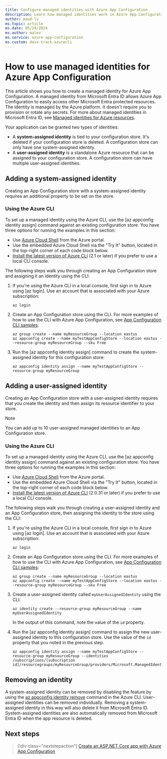 ```yaml
---
title: Configure managed identities with Azure App Configuration
description: Learn how managed identities work in Azure App Configuration and how to configure a managed identity
author: maud-lv
ms.topic: article
ms.date: 05/24/2024
ms.author: malev
ms.service: azure-app-configuration
ms.custom: devx-track-azurecli
---
```


# How to use managed identities for Azure App Configuration

This article shows you how to create a managed identity for Azure App Configuration. A managed identity from Microsoft Entra ID allows Azure App Configuration to easily access other Microsoft Entra protected resources. The identity is managed by the Azure platform. It doesn't require you to provision or rotate any secrets. For more about managed identities in Microsoft Entra ID, see [Managed identities for Azure resources](../active-directory/managed-identities-azure-resources/overview.md).

Your application can be granted two types of identities:

- A **system-assigned identity** is tied to your configuration store. It's deleted if your configuration store is deleted. A configuration store can only have one system-assigned identity.
- A **user-assigned identity** is a standalone Azure resource that can be assigned to your configuration store. A configuration store can have multiple user-assigned identities.

## Adding a system-assigned identity

Creating an App Configuration store with a system-assigned identity requires an additional property to be set on the store.

### Using the Azure CLI

To set up a managed identity using the Azure CLI, use the [az appconfig identity assign] command against an existing configuration store. You have three options for running the examples in this section:

- Use [Azure Cloud Shell](../cloud-shell/overview.md) from the Azure portal.
- Use the embedded Azure Cloud Shell via the "Try It" button, located in the top-right corner of each code block below.
- [Install the latest version of Azure CLI](/cli/azure/install-azure-cli) (2.1 or later) if you prefer to use a local CLI console.

The following steps walk you through creating an App Configuration store and assigning it an identity using the CLI:

1. If you're using the Azure CLI in a local console, first sign in to Azure using [az login]. Use an account that is associated with your Azure subscription:

    ```azurecli-interactive
    az login
    ```

1. Create an App Configuration store using the CLI. For more examples of how to use the CLI with Azure App Configuration, see [App Configuration CLI samples](scripts/cli-create-service.md):

    ```azurecli-interactive
    az group create --name myResourceGroup --location eastus
    az appconfig create --name myTestAppConfigStore --location eastus --resource-group myResourceGroup --sku Free
    ```

1. Run the [az appconfig identity assign] command to create the system-assigned identity for this configuration store:

    ```azurecli-interactive
    az appconfig identity assign --name myTestAppConfigStore --resource-group myResourceGroup
    ```

## Adding a user-assigned identity

Creating an App Configuration store with a user-assigned identity requires that you create the identity and then assign its resource identifier to your store.

> [!NOTE]
> You can add up to 10 user-assigned managed identities to an App Configuration store.

### Using the Azure CLI

To set up a managed identity using the Azure CLI, use the [az appconfig identity assign] command against an existing configuration store. You have three options for running the examples in this section:

- Use [Azure Cloud Shell](../cloud-shell/overview.md) from the Azure portal.
- Use the embedded Azure Cloud Shell via the "Try It" button, located in the top-right corner of each code block below.
- [Install the latest version of Azure CLI](/cli/azure/install-azure-cli) (2.0.31 or later) if you prefer to use a local CLI console.

The following steps walk you through creating a user-assigned identity and an App Configuration store, then assigning the identity to the store using the CLI:

1. If you're using the Azure CLI in a local console, first sign in to Azure using [az login]. Use an account that is associated with your Azure subscription:

    ```azurecli-interactive
    az login
    ```

1. Create an App Configuration store using the CLI. For more examples of how to use the CLI with Azure App Configuration, see [App Configuration CLI samples](scripts/cli-create-service.md):

    ```azurecli-interactive
    az group create --name myResourceGroup --location eastus
    az appconfig create --name myTestAppConfigStore --location eastus --resource-group myResourceGroup --sku Free
    ```

1. Create a user-assigned identity called `myUserAssignedIdentity` using the CLI.

    ```azurecli-interactive
    az identity create --resource-group myResourceGroup --name myUserAssignedIdentity
    ```

    In the output of this command, note the value of the `id` property.

1. Run the [az appconfig identity assign] command to assign the new user-assigned identity to this configuration store. Use the value of the `id` property that you noted in the previous step.

    ```azurecli-interactive
    az appconfig identity assign --name myTestAppConfigStore --resource-group myResourceGroup --identities /subscriptions/[subscription id]/resourcegroups/myResourceGroup/providers/Microsoft.ManagedIdentity/userAssignedIdentities/myUserAssignedIdentity
    ```

## Removing an identity

A system-assigned identity can be removed by disabling the feature by using the [az appconfig identity remove](/cli/azure/appconfig/identity#az-appconfig-identity-remove) command in the Azure CLI. User-assigned identities can be removed individually. Removing a system-assigned identity in this way will also delete it from Microsoft Entra ID. System-assigned identities are also automatically removed from Microsoft Entra ID when the app resource is deleted.

## Next steps

> [!div class="nextstepaction"]
> [Create an ASP.NET Core app with Azure App Configuration](quickstart-aspnet-core-app.md)
